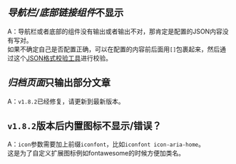 ## *导航栏/底部链接组件*不显示  
  A：导航栏或者底部的组件没有输出或者输出不对，那肯定是配置的JSON内容没有写对。  
  如果不确定自己是否配置正确，可以在配置的内容前后面用`[]`包裹起来，然后通过这个[JSON格式校验工具](http://www.bejson.com/)进行校验。  
  
## *归档页面*只输出部分文章
  A：`v1.8.2`已经修复，请更新到最新版本。  
  
## `v1.8.2`版本后内置图标不显示/错误？  
  A：`icon`参数需要加上前缀`iconfont`，比如`iconfont icon-aria-home`。  
  这是为了自定义扩展图标例如fontawesome的时候方便加类名。  
